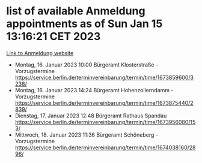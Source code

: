 # list of available Anmeldung appointments as of Sun Jan 15 13:16:21 CET 2023
[Link to Anmeldung website](https://service.berlin.de/terminvereinbarung/termin/tag.php?termin=0&anliegen[]=120686&dienstleisterlist=122210,122217,327316,122219,327312,122227,327314,122231,327346,122243,327348,122252,329742,122260,329745,122262,329748,122254,329751,122271,327278,122273,327274,122277,327276,330436,122280,327294,122282,327290,122284,327292,327539,122291,327270,122285,327266,122286,327264,122296,327268,150230,329760,122301,327282,122297,327286,122294,327284,122312,329763,122314,329775,122304,327330,122311,327334,122309,327332,122281,327352,122279,329772,122276,327324,122274,327326,122267,329766,122246,327318,122251,327320,122257,327322,122208,327298,122226,327300,121362,121364&herkunft=http%3A%2F%2Fservice.berlin.de%2Fdienstleistung%2F120686%2F)
- Montag, 16. Januar 2023 10:00 Bürgeramt Klosterstraße - Vorzugstermine https://service.berlin.de/terminvereinbarung/termin/time/1673859600/3238/
- Montag, 16. Januar 2023 14:24 Bürgeramt Hohenzollerndamm - Vorzugstermine https://service.berlin.de/terminvereinbarung/termin/time/1673875440/2839/
- Dienstag, 17. Januar 2023 12:48 Bürgeramt Rathaus Spandau https://service.berlin.de/terminvereinbarung/termin/time/1673956080/153/
- Mittwoch, 18. Januar 2023 11:36 Bürgeramt Schöneberg - Vorzugstermine https://service.berlin.de/terminvereinbarung/termin/time/1674038160/2896/
